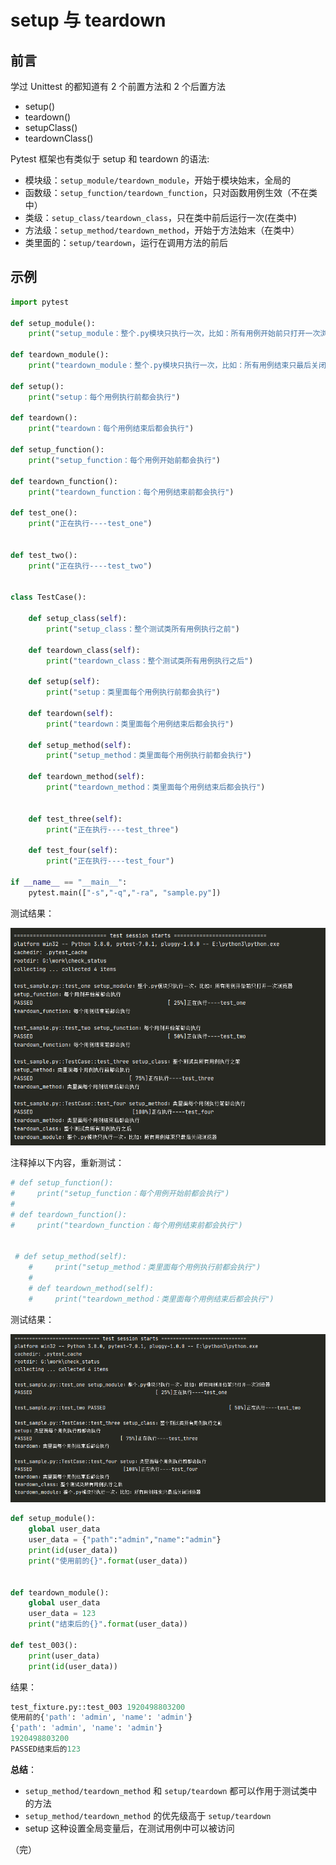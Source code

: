 # setup 与 teardown

## 前言

学过 Unittest 的都知道有 2 个前置方法和 2 个后置方法

+ setup()
+ teardown()
+ setupClass()
+ teardownClass()

Pytest 框架也有类似于 setup 和 teardown 的语法:

- 模块级：`setup_module/teardown_module`，开始于模块始末，全局的
- 函数级：`setup_function/teardown_function`，只对函数用例生效（不在类中）
- 类级：`setup_class/teardown_class`，只在类中前后运行一次(在类中)
- 方法级：`setup_method/teardown_method`，开始于方法始末（在类中）
- 类里面的：`setup/teardown`，运行在调用方法的前后

## 示例

```python
import pytest

def setup_module():
    print("setup_module：整个.py模块只执行一次，比如：所有用例开始前只打开一次浏览器")

def teardown_module():
    print("teardown_module：整个.py模块只执行一次，比如：所有用例结束只最后关闭浏览器")

def setup():
    print("setup：每个用例执行前都会执行")

def teardown():
    print("teardown：每个用例结束后都会执行")

def setup_function():
    print("setup_function：每个用例开始前都会执行")

def teardown_function():
    print("teardown_function：每个用例结束前都会执行")

def test_one():
    print("正在执行----test_one")


def test_two():
    print("正在执行----test_two")


class TestCase():

    def setup_class(self):
        print("setup_class：整个测试类所有用例执行之前")

    def teardown_class(self):
        print("teardown_class：整个测试类所有用例执行之后")

    def setup(self):
        print("setup：类里面每个用例执行前都会执行")

    def teardown(self):
        print("teardown：类里面每个用例结束后都会执行")

    def setup_method(self):
        print("setup_method：类里面每个用例执行前都会执行")

    def teardown_method(self):
        print("teardown_method：类里面每个用例结束后都会执行")


    def test_three(self):
        print("正在执行----test_three")

    def test_four(self):
        print("正在执行----test_four")

if __name__ == "__main__":
    pytest.main(["-s","-q","-ra", "sample.py"])


```

测试结果：

![pytest](images/5.png)

注释掉以下内容，重新测试：

```python
# def setup_function():
#     print("setup_function：每个用例开始前都会执行")
#
# def teardown_function():
#     print("teardown_function：每个用例结束前都会执行")


 # def setup_method(self):
    #     print("setup_method：类里面每个用例执行前都会执行")
    #
    # def teardown_method(self):
    #     print("teardown_method：类里面每个用例结束后都会执行")
```

测试结果：

![pytest](images/6.png)

```python
def setup_module():
    global user_data
    user_data = {"path":"admin","name":"admin"}
    print(id(user_data))
    print("使用前的{}".format(user_data))


def teardown_module():
    global user_data
    user_data = 123
    print("结束后的{}".format(user_data))

def test_003():
    print(user_data)
    print(id(user_data))
```
结果：
```python
test_fixture.py::test_003 1920498803200
使用前的{'path': 'admin', 'name': 'admin'}
{'path': 'admin', 'name': 'admin'}
1920498803200
PASSED结束后的123
```
**总结**：

+ `setup_method/teardown_method` 和 `setup/teardown` 都可以作用于测试类中的方法
+ `setup_method/teardown_method` 的优先级高于 `setup/teardown`
+ setup 这种设置全局变量后，在测试用例中可以被访问

（完）
